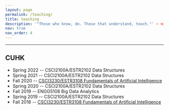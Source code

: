 ```yaml
---
layout: page
permalink: /teaching/
title: teaching
description: '"Those who know, do. Those that understand, teach."' - <i>Aristotle</i>
nav: true
nav_order: 4
---
```


---

## CUHK

- Spring 2022 -- CSCI2100A/ESTR2102 Data Structures
- Spring 2021 -- CSCI2100A/ESTR2102 Data Structures
- Fall 2020 -- [CSCI3230/ESTR3108 Fundamentals of Artificial Intelligence](https://www.cse.cuhk.edu.hk/~ksleung/csci3230/)
- Spring 2020 -- CSCI2100A/ESTR2102 Data Structures
- Fall 2019 -- ENGG5108 Big Data Analytics
- Spring 2019 -- CSCI2100A/ESTR2102 Data Structures
- Fall 2018 -- [CSCI3230/ESTR3108 Fundamentals of Artificial Intelligence](https://www.cse.cuhk.edu.hk/~ksleung/csci3230/)
